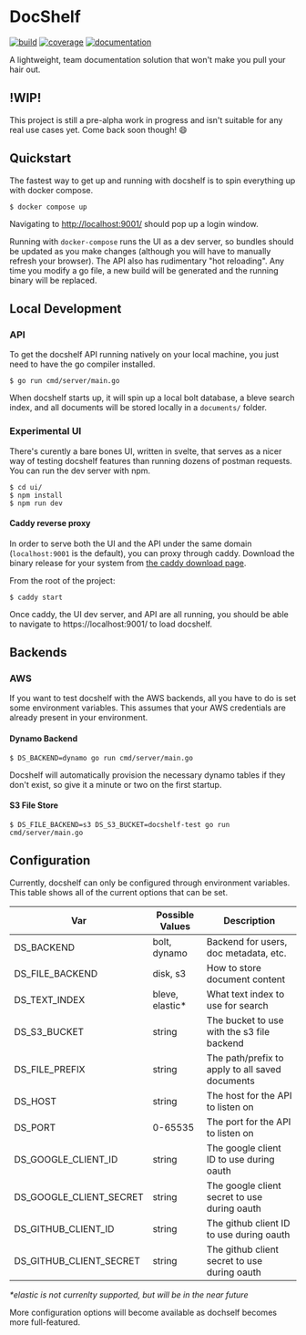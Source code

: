 # DocShelf
[![build](https://gitlab.com/docshelf/docshelf/badges/master/build.svg?job=test)](https://gitlab.com/docshelf/docshelf/pipelines) [![coverage](https://gitlab.com/docshelf/docshelf/badges/master/coverage.svg?job=test)](https://docshelf.gitlab.io/docshelf)
[![documentation](https://godoc.org/github.com/docshelf/docshelf?status.svg)](http://godoc.org/github.com/docshelf/docshelf)

A lightweight, team documentation solution that won't make you pull your hair out.

## !WIP!
This project is still a pre-alpha work in progress and isn't suitable for any real use cases yet. Come back soon though! :smile:

## Quickstart
The fastest way to get up and running with docshelf is to spin everything up with docker compose.
```
$ docker compose up
```
Navigating to [http://localhost:9001/](http://localhost:9001/) should pop up a login window.

Running with `docker-compose` runs the UI as a dev server, so bundles should be updated as you make changes  (although you will have to manually refresh your browser). The API also has rudimentary "hot reloading". Any time you modify a go file, a new build will be generated and the running binary will be replaced.

## Local Development
### API
To get the docshelf API running natively on your local machine, you just need to have the go compiler installed.
```
$ go run cmd/server/main.go
```
When docshelf starts up, it will spin up a local bolt database, a bleve search index, and all documents will be stored locally in a `documents/` folder.

### Experimental UI
There's curently a bare bones UI, written in svelte, that serves as a nicer way of testing docshelf features than running dozens of postman requests. You can run the dev server with npm.

```
$ cd ui/
$ npm install
$ npm run dev
```

#### Caddy reverse proxy
In order to serve both the UI and the API under the same domain (`localhost:9001` is the default), you can proxy through caddy. Download the binary release for your system from [the caddy download page](https://caddyserver.com/download).

From the root of the project:
```
$ caddy start
```

Once caddy, the UI dev server, and API are all running, you should be able to navigate to https://localhost:9001/ to load docshelf.

## Backends
### AWS
If you want to test docshelf with the AWS backends, all you have to do is set some environment variables. This assumes that your AWS credentials are already present in your environment.

#### Dynamo Backend
```
$ DS_BACKEND=dynamo go run cmd/server/main.go
```
Docshelf will automatically provision the necessary dynamo tables if they don't exist, so give it a minute or two on the first startup.


#### S3 File Store
```
$ DS_FILE_BACKEND=s3 DS_S3_BUCKET=docshelf-test go run cmd/server/main.go
```

## Configuration
Currently, docshelf can only be configured through environment variables. This table shows all of the current options that can be set.

| Var                     | Possible Values  | Description                                     |
|-------------------------|------------------|-------------------------------------------------|
| DS_BACKEND              | bolt, dynamo     | Backend for users, doc metadata, etc.           |
| DS_FILE_BACKEND         | disk, s3         | How to store document content                   |
| DS_TEXT_INDEX           | bleve, elastic\* | What text index to use for search               |
| DS_S3_BUCKET            | string           | The bucket to use with the s3 file backend      |
| DS_FILE_PREFIX          | string           | The path/prefix to apply to all saved documents |
| DS_HOST                 | string           | The host for the API to listen on               |
| DS_PORT                 | 0-65535          | The port for the API to listen on               |
| DS_GOOGLE_CLIENT_ID     | string           | The google client ID to use during oauth        |
| DS_GOOGLE_CLIENT_SECRET | string           | The google client secret to use during oauth    |
| DS_GITHUB_CLIENT_ID     | string           | The github client ID to use during oauth        |
| DS_GITHUB_CLIENT_SECRET | string           | The github client secret to use during oauth    |

_\*elastic is not currenlty supported, but will be in the near future_

More configuration options will become available as dochself becomes more full-featured.

